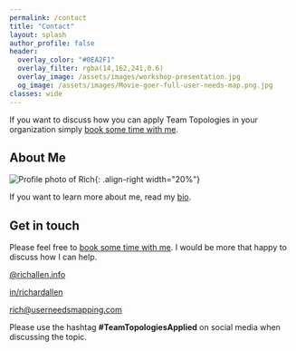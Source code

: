 ```yaml
---
permalink: /contact
title: "Contact"
layout: splash
author_profile: false
header: 
  overlay_color: "#0EA2F1"
  overlay_filter: rgba(14,162,241,0.6)
  overlay_image: /assets/images/workshop-presentation.jpg
  og_image: /assets/images/Movie-goer-full-user-needs-map.png.jpg
classes: wide
---
```


If you want to discuss how you can apply Team Topologies in your organization simply [book some time with me](https://app.reclaim.ai/m/richard-allen/high-priority-meeting).

## About Me

![Profile photo of Rich](/assets/images/profile/rich-allen.jpeg){: .align-right width="20%"}

If you want to learn more about me, read my [bio](https://richallen.info/bio).

## Get in touch

Please feel free to [book some time with me](https://app.reclaim.ai/m/richard-allen/high-priority-meeting). I would be more that happy to discuss how I can help.

<i class="fa-brands fa-bluesky" title="Blue Sky"></i>
[@richallen.info](https://bsky.app/profile/richallen.info)

<i class="fa-brands fa-linkedin" title="LinkedIn"></i>
[in/richardallen](https://www.linkedin.com/in/richardallen/)  

<i class="fas fa-envelope" title="Email"></i>
[rich@userneedsmapping.com](mailto:rich@userneedsmapping.com)

Please use the hashtag **#TeamTopologiesApplied** on social media when discussing the topic.
